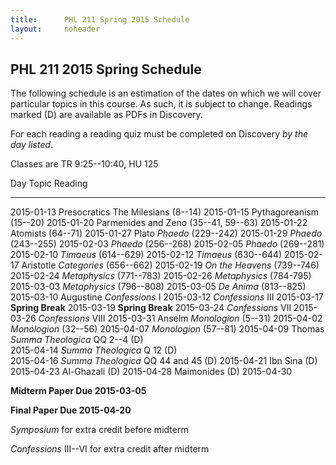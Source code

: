 ```yaml
---
title:      PHL 211 Spring 2015 Schedule
layout:     noheader
---
```


## PHL 211 2015 Spring Schedule ##

The following schedule is an estimation of the dates on which we will
cover particular topics in this course. As such, it is subject to
change. Readings marked (D) are available as PDFs in Discovery.

For each reading a reading quiz must be completed on
Discovery *by the day listed*.

Classes are TR 9:25--10:40, HU 125


Day           Topic         Reading
------------- ------------- -------------------------------------
2015-01-13    Presocratics  The Milesians (8--14)
2015-01-15                  Pythagoreanism (15--20)
2015-01-20                  Parmenides and Zeno (35--41, 59--63)
2015-01-22                  Atomists (64--71)
2015-01-27    Plato         *Phaedo* (229--242)
2015-01-29                  *Phaedo* (243--255)
2015-02-03                  *Phaedo* (256--268)
2015-02-05                  *Phaedo* (269--281)
2015-02-10                  *Timaeus* (614--629)
2015-02-12                  *Timaeus* (630--644)
2015-02-17    Aristotle     *Categories* (656--662)
2015-02-19                  *On the Heavens* (739--746)
2015-02-24                  *Metaphysics* (771--783)
2015-02-26                  *Metaphysics* (784-795)
2015-03-03                  *Metaphysics* (796--808)
2015-03-05                  *De Anima* (813--825)
2015-03-10    Augustine     *Confessions* I 
2015-03-12                  *Confessions* III
2015-03-17                  **Spring Break**
2015-03-19                  **Spring Break**
2015-03-24                  *Confessions* VII
2015-03-26                  *Confessions* VIII
2015-03-31    Anselm        *Monologion* (5--31)
2015-04-02                  *Monologion* (32--56)
2015-04-07                  *Monologion* (57--81)
2015-04-09    Thomas        *Summa Theologica* QQ 2--4 (D)       
2015-04-14                  *Summa Theologica* Q 12 (D)      
2015-04-16                  *Summa Theologica* QQ 44 and 45 (D) 
2015-04-21    Ibn Sina      (D)
2015-04-23    Al-Ghazali    (D)
2015-04-28    Maimonides    (D)
2015-04-30

**Midterm Paper Due 2015-03-05**

**Final Paper Due 2015-04-20**

*Symposium* for extra credit before midterm

*Confessions* III--VI for extra credit after midterm